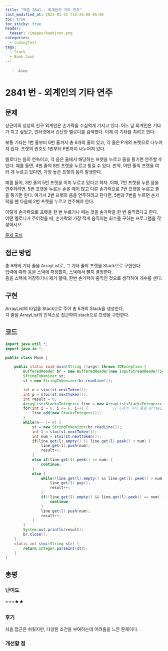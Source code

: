```yaml
---
title: "백준 2841 - 외계인의 기타 연주"
last_modified_at: 2021-01-31 T13:26:00-05:00
toc: true
toc_sticky: true
header:
  teaser: /images/baekjoon.png
categories:
  - codingTest
tags:
  - Stack
  - Baek Joon
---
```


> Java

# 2841 번 - 외계인의 기타 연주

## 문제

상근이의 상상의 친구 외계인은 손가락을 수십억개 가지고 있다. 어느 날 외계인은 기타가 치고 싶었고, 인터넷에서 간단한 멜로디를 검색했다. 이제 이 기타를 치려고 한다.

보통 기타는 1번 줄부터 6번 줄까지 총 6개의 줄이 있고, 각 줄은 P개의 프렛으로 나누어져 있다. 프렛의 번호도 1번부터 P번까지 나누어져 있다.

멜로디는 음의 연속이고, 각 음은 줄에서 해당하는 프렛을 누르고 줄을 튕기면 연주할 수 있다. 예를 들면, 4번 줄의 8번 프렛을 누르고 튕길 수 있다. 만약, 어떤 줄의 프렛을 여러 개 누르고 있다면, 가장 높은 프렛의 음이 발생한다.

예를 들어, 3번 줄의 5번 프렛을 이미 누르고 있다고 하자. 이때, 7번 프렛을 누른 음을 연주하려면, 5번 프렛을 누르는 손을 떼지 않고 다른 손가락으로 7번 프렛을 누르고 줄을 튕기면 된다. 여기서 2번 프렛의 음을 연주하려고 한다면, 5번과 7번을 누르던 손가락을 뗀 다음에 2번 프렛을 누르고 연주해야 한다.

이렇게 손가락으로 프렛을 한 번 누르거나 떼는 것을 손가락을 한 번 움직였다고 한다. 어떤 멜로디가 주어졌을 때, 손가락의 가장 적게 움직이는 회수를 구하는 프로그램을 작성하시오.

[문제 출처](https://www.acmicpc.net/problem/2841)

## 접근 방법

총 6개의 기타 줄을 ArrayList로, 그 기타 줄의 프렛을 Stack으로 구현한다.  
입력에 따라 음을 스택에 저장할지, 스택에서 뺄지 결정한다.  
음을 스택에 저장하거나 제거 할때, 한번 손가락이 움직인 것으로 생각하여 개수를 센다.

## 구현

ArrayList의 타입을 Stack으로 주어 총 6개의 Stack을 생성한다.  
각 줄을 ArrayList의 인덱스로 접근하여 stack으로 프렛을 구현한다.

## 코드

```java
import java.util.*;
import java.io.*;

public class Main {

    public static void main(String []args) throws IOException {
    	BufferedReader br = new BufferedReader(new InputStreamReader(System.in));
    	StringTokenizer st;
    	st = new StringTokenizer(br.readLine());

    	int n = stoi(st.nextToken());
    	int p = stoi(st.nextToken());
    	int result = 0;
    	ArrayList<Stack<Integer>> line = new ArrayList<Stack<Integer>>();
    	for(int i = 0; i <= 6; i++) {			// 6개의 기타 줄을 ArrayList, 각 기타 줄의 플랫을 stack으로 생성
    		line.add(new Stack<Integer>());
    	}
    	while(n-- != 0) {
    		st = new StringTokenizer(br.readLine());
    		int l = stoi(st.nextToken());
    		int num = stoi(st.nextToken());
    		if(line.get(l).empty() || line.get(l).peek() < num) {		// 해당하는 줄에 손가락이 없거나, 기존에 있던 음보다 높으면 추가한다.
    			line.get(l).push(num);
    			result++;
    		}
    		else if(line.get(l).peek() == num) {						// 만약 같은 음이면, 누른 상태로 음을 재생 할 수 있으므로, continue한다.
    			continue;
    		}
    		else {
    			while(!line.get(l).empty() && line.get(l).peek() > num) {	// 현재 스택에서 재생할 음까지 pop을한다
    				line.get(l).pop();
    				result++;
    			}
    			if(!line.get(l).empty() && line.get(l).peek() == num) {		// 만약 같은 음에 도달하면 음을 바로 재생하면 되므로 continue 한다.
    				continue;
    			}
    			line.get(l).push(num);										// 중복되는 음이 없고, 현재 음보다 높은 음들을 제거하면 음을 stack에 넣고 연주한다.
    			result++;
    		}
    	}
    	System.out.println(result);
    	br.close();
    }
    static int stoi(String str) {
    	return Integer.parseInt(str);
    }
}
```

## 총평

### 난이도

⭐⭐⭐★★

### 후기

처음 접근은 쉬웠지만, 다양한 조건을 부여하는데 어려움을 느낀 문제이다.

### 개선할 점
